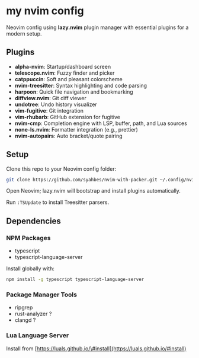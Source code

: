 # my nvim config

Neovim config using **lazy.nvim** plugin manager with essential plugins for a modern setup.

## Plugins

- **alpha-nvim**: Startup/dashboard screen
- **telescope.nvim**: Fuzzy finder and picker
- **catppuccin**: Soft and pleasant colorscheme
- **nvim-treesitter**: Syntax highlighting and code parsing
- **harpoon**: Quick file navigation and bookmarking
- **diffview.nvim**: Git diff viewer
- **undotree**: Undo history visualizer
- **vim-fugitive**: Git integration
- **vim-rhubarb**: GitHub extension for fugitive
- **nvim-cmp**: Completion engine with LSP, buffer, path, and Lua sources
- **none-ls.nvim**: Formatter integration (e.g., prettier)
- **nvim-autopairs**: Auto bracket/quote pairing


## Setup

Clone this repo to your Neovim config folder:

```bash
git clone https://github.com/syahbes/nvim-with-packer.git ~/.config/nvim
```

Open Neovim; lazy.nvim will bootstrap and install plugins automatically.

Run `:TSUpdate` to install Treesitter parsers.

## Dependencies

### NPM Packages

- typescript
- typescript-language-server

Install globally with:

```bash
npm install -g typescript typescript-language-server
```


### Package Manager Tools

- ripgrep
- rust-analyzer ?
- clangd ?


### Lua Language Server

Install from [https://luals.github.io/\#install](https://luals.github.io/#install)

